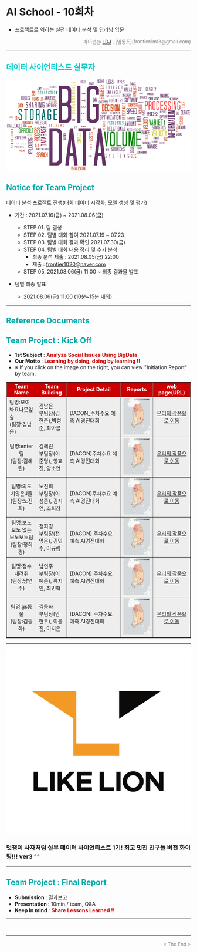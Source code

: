 
# AI School - 10회차
* 프로젝트로 익히는 실전 데이터 분석 및 딥러닝 입문

<div align='right'>
    <font size=2 color='gray'>파이썬@ <font color='blue'>
       <a href='https://www.facebook.com/dongjo.lim.7'>LDJ</a>
    </font>, [임동조](frontierlim13@gmail.com)</font></div>
<hr>

<h2><font color="#00CCCC"><b>데이터 사이언티스트 실무자</b></font></h2>

<img src="./images/BigData_Project.png">

## <font color='#00AAAA'>Notice for Team Project</font>

데이터 분석 프로젝트 진행(대회 데이터 시각화, 모델 생성 및 평가)
* 기간 : 2021.07.16(금) ~ 2021.08.06(금) <br>
  * STEP 01. 팀 결성 <br>
  * STEP 02. 팀별 대회 참여 2021.07.19 ~ 07.23 <br>
  * STEP 03. 팀별 대회 결과 확인 2021.07.30(금)<br>
  * STEP 04. 팀별 대회 내용 정리 및 추가 분석
    * 최종 분석 제출 : 2021.08.05(금) 22:00
	* 제출 : frontier1020@naver.com
  * STEP 05. 2021.08.06(금) 11:00 ~ 최종 결과물 발표<br>

* 팀별 최종 발표   <br>
  * 2021.08.06(금) 11:00 (10분~15분 내외)
<hr>

## <font color='#00AAAA'>Reference Documents</font>

##  <font color='#00AAAA'>Team Project : Kick Off</font>

- <b>1st Subject </b>: <font color='#CC0000'><b>Analyze Social Issues Using BigData </b></font>
- <b>Our Motto   </b>: <font color='#CC0000'><b>Learning by doing, doing by learning !! </b></font>
- ※ If you click on the image on the right, you can view "Initiation Report" by team.

<div align="left">
<table border=1 bgcolor="#EEEEEE">
	<tr bgcolor="#CC0000">
		<td width="100">
		<div align="center"><font color="#FFFFFF"><b>Team Name</b></font></div>
		</td>
		<td width="100">
		<div align="center"><font color="#FFFFFF"><b>Team Building</b></font></div>
		</td>
		<td width="300">
		<div align="center"><font color="#FFFFFF"><b>Project Detail</b></font></div>
		</td>
		<td width="120">
		<div align="center"><font color="#FFFFFF"><b>Reports</b></font></div>
		</td>
		<td width="120">
		<div align="center"><font color="#FFFFFF"><b>web page(URL)</b></font></div>
		</td>
	</tr>
	<tr>
		<td>
        <div align="left"> 팀명:모여봐요나뭇잎숲 <br/>(팀장:김남은)<br/> 
            <b></b>
		</div>
		</td>
		<td>
            <div align="left">김남은<br/>부팀장(김현준),박성준, 최아름</div>
        </td>
		<td>
			<div align="left"> DACON_주차수요 예측 AI경진대회 </div></td>
		<td>
            <div align="center"> <a href="https://remarkable-crepe-e41.notion.site/_-2b36839721dc41ddba821c76d8d23143">
				<img src='images/01_pic.png' width=200 height=100  alt="모여봐요나뭇잎숲"></a>    
            </div>
        </td>
		<td>
            <div align="center"> 
			<a href="https://remarkable-crepe-e41.notion.site/_-2b36839721dc41ddba821c76d8d23143">우리의 작품으로 이동</a>    
            </div>
        </td>
	</tr>
	<tr>
		<td>
        <div align="center"> 팀명:enter팀 <br/>(팀장:김혜린)<br/> 
            <b></b>
		</div>
		</td>
		<td>
            <div align="left">김혜린<br/>부팀장(이준명), 양효진, 양소연</div>
        </td>
		<td>
			<div align="left"> [DACON]주차수요 예측 AI경진대회 </div></td>
		<td>
            <div align="center"> <a href="https://www.notion.so/AI-40a06a01803743769243a6696e32a30c">
				<img src='images/01_pic.png' width=200 height=100  alt="enter팀"></a>    
            </div>
        </td>
		<td>
            <div align="center"> 
			<a href="https://remarkable-crepe-e41.notion.site/_-2b36839721dc41ddba821c76d8d23143">우리의 작품으로 이동</a>    
            </div>
        </td>
	</tr>
	<tr>
		<td>
        <div align="center"> 팀명:의도치않은J들 <br/>(팀장:노진희)<br/> 
            <b></b>
		</div>
		</td>
		<td>
            <div align="left">노진희<br/>부팀장(이성준), 김지연, 조희창</div>
        </td>
		<td>
			<div align="left"> [DACON]주차수요 예측 AI경진대회 </div></td>
		<td>
            <div align="center"><a href="https://energetic-burrito-2e4.notion.site/fc5cdcad232e4b1db0b0c2637da07a57">
				<img src='images/01_pic.png' width=200 height=100 alt="의도치않은J들"></a>    
            </div>
        </td>
		<td>
            <div align="center"> 
			<a href="https://remarkable-crepe-e41.notion.site/_-2b36839721dc41ddba821c76d8d23143">우리의 작품으로 이동</a>    
            </div>
        </td>
	</tr>
	<tr>
		<td>
        <div align="center"> 팀명:보노보노 없는 보노보노팀 <br/>(팀장:정희경)<br/> 
            <b></b>
		</div>
		</td>
		<td>
            <div align="left">정희경<br/> 부팀장(전명운), 김민수, 이규림</div>
        </td>
		<td>
			<div align="left"> [DACON] 주차수요 예측 AI경진대회 </div></td>
		<td>
            <div align="center"> <a href="https://www.notion.so/Likelion_ML_Project-ea3947e9a7d04067b2e77867d00a9d3a">
				<img src='images/01_pic.png' width=200 height=100 alt="보노보노 없는 보노보노팀"></a>    
            </div>
        </td>
		<td>
            <div align="center"> 
			<a href="https://remarkable-crepe-e41.notion.site/_-2b36839721dc41ddba821c76d8d23143">우리의 작품으로 이동</a>    
            </div>
        </td>
	</tr>
	<tr>
		<td>
        <div align="center"> 팀명:점수내려줘 <br/>(팀장:남연주)<br/> 
            <b></b>
		</div>
		</td>
		<td>
            <div align="left">남연주<br/> 부팀장(이예준), 류지인, 최민혁 </div>
        </td>
		<td>
		    <div align="left"> [DACON] 주차수요 예측 AI경진대회 </div></td>
		<td>
            <div align="center"> <a href="https://ruby-gymnast-8d8.notion.site/0b7def02a8d2453f8838de379afaefd4">
				<img src='images/01_pic.png' width=200 height=100 alt="점수내려줘"></a>    
            </div>
        </td>
		<td>
            <div align="center"> 
			<a href="https://remarkable-crepe-e41.notion.site/_-2b36839721dc41ddba821c76d8d23143">우리의 작품으로 이동</a>    
            </div>
        </td>
	</tr>
	<tr>
		<td>
        <div align="center"> 팀명:gs동물 <br/>(팀장:김동화)<br/> 
            <b></b>
		</div>
		</td>
		<td>
            <div align="left">김동화<br/> 부팀장(안현우), 이응진, 이지은 </div>
        </td>
		<td>
		    <div align="left"> [DACON] 주차수요 예측 AI경진대회 </div></td>
		<td>
            <div align="center"> <a href="./reports/LikeLion10_결과보고서.pdf">
              <img src='images/01_pic.png' width=200 height=100 alt="gs동물"></a> 
	        </div>
        </td>
		<td>
            <div align="center"> 
			<a href="https://remarkable-crepe-e41.notion.site/_-2b36839721dc41ddba821c76d8d23143">우리의 작품으로 이동</a>    
            </div>
        </td>
	</tr>
</table>
</div>
<hr>

[![Video Label](images/basiclogo_E_H_노션.jpg)](____) 
### 멋쟁이 사자처럼 실무 데이터 사이언티스트 1기!  최고 멋진 친구들 버전 화이팅!!! ver3 ^^

<hr>

##  <font color='#00AAAA'>Team Project : Final Report</font>
- <b>Submission   </b>: 결과보고
- <b>Presentation </b>: 10min / team, Q&A
- <b>Keep in mind </b>: <font color='#CC0000'><b> Share Lessons Learned !! </b></font>

<hr>

<br>
<hr>
<div align='right'><font size=2 color='gray'> &lt; The End &gt; </font></div>
